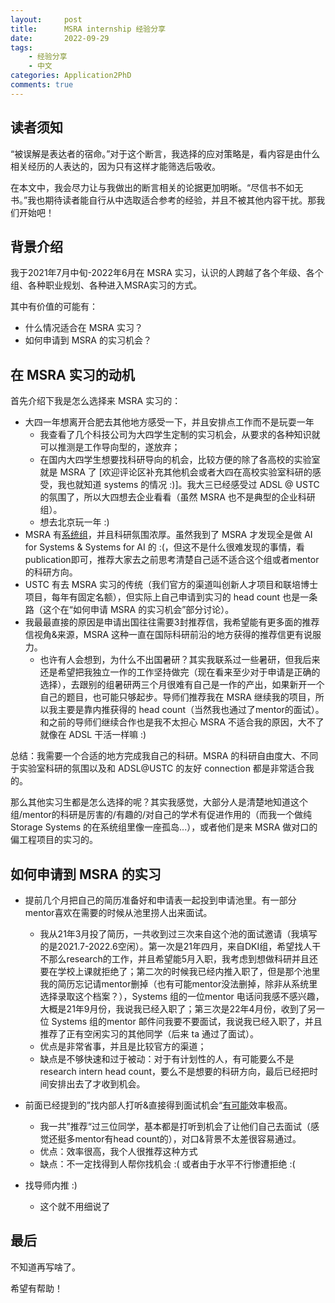 ```yaml
---
layout:     post
title:      MSRA internship 经验分享
date:       2022-09-29
tags:
    - 经验分享
    - 中文
categories: Application2PhD
comments: true
---
```


## 读者须知

“被误解是表达者的宿命。”对于这个断言，我选择的应对策略是，看内容是由什么相关经历的人表达的，因为只有这样才能筛选后吸收。

在本文中，我会尽力让与我做出的断言相关的论据更加明晰。“尽信书不如无书。”我也期待读者能自行从中选取适合参考的经验，并且不被其他内容干扰。那我们开始吧！

## 背景介绍

我于2021年7月中旬-2022年6月在 MSRA 实习，认识的人跨越了各个年级、各个组、各种职业规划、各种进入MSRA实习的方式。

其中有价值的可能有：

- 什么情况适合在 MSRA 实习？
- 如何申请到 MSRA 的实习机会？

## 在 MSRA 实习的动机

首先介绍下我是怎么选择来 MSRA 实习的：

- 大四一年想离开合肥去其他地方感受一下，并且安排点工作而不是玩耍一年
  - 我查看了几个科技公司为大四学生定制的实习机会，从要求的各种知识就可以推测是工作导向型的，遂放弃；
  - 在国内大四学生想要找科研导向的机会，比较方便的除了各高校的实验室就是 MSRA 了 [欢迎评论区补充其他机会或者大四在高校实验室科研的感受，我也就知道 systems 的情况 :)]。我大三已经感受过 ADSL @ USTC 的氛围了，所以大四想去企业看看（虽然 MSRA 也不是典型的企业科研组）。
  - 想去北京玩一年 :)
- MSRA 有[系统组](https://www.microsoft.com/en-us/research/group/systems-and-networking-research-group-asia/)，并且科研氛围浓厚。虽然我到了 MSRA 才发现全是做 AI for Systems & Systems for AI 的 :(，但这不是什么很难发现的事情，看publication即可，推荐大家去之前思考清楚自己适不适合这个组或者mentor 的科研方向。
- USTC 有去 MSRA 实习的传统（我们官方的渠道叫创新人才项目和联培博士项目，每年有固定名额），但实际上自己申请到实习的 head count 也是一条路（这个在“如何申请 MSRA 的实习机会”部分讨论）。
- 我最最直接的原因是申请出国往往需要3封推荐信，我希望能有更多面的推荐信视角&来源，MSRA 这种一直在国际科研前沿的地方获得的推荐信更有说服力。
  - 也许有人会想到，为什么不出国暑研？其实我联系过一些暑研，但我后来还是希望把我独立一作的工作坚持做完（现在看来至少对于申请是正确的选择），去跟别的组暑研两三个月很难有自己是一作的产出，如果新开一个自己的题目，也可能只够起步。导师们推荐我在 MSRA 继续我的项目，所以我主要是靠内推获得的 head count（当然我也通过了mentor的面试）。和之前的导师们继续合作也是我不太担心 MSRA 不适合我的原因，大不了就像在 ADSL 干活一样嘛 :)

总结：我需要一个合适的地方完成我自己的科研。MSRA 的科研自由度大、不同于实验室科研的氛围以及和 ADSL@USTC 的友好 connection 都是非常适合我的。



那么其他实习生都是怎么选择的呢？其实我感觉，大部分人是清楚地知道这个组/mentor的科研是厉害的/有趣的/对自己的学术有促进作用的（而我一个做纯 Storage Systems 的在系统组里像一座孤岛...），或者他们是来 MSRA 做对口的偏工程项目的实习的。

## 如何申请到 MSRA 的实习

- 提前几个月把自己的简历准备好和申请表一起投到申请池里。有一部分mentor喜欢在需要的时候从池里捞人出来面试。
  - 我从21年3月投了简历，一共收到过三次来自这个池的面试邀请（我填写的是2021.7-2022.6空闲）。第一次是21年四月，来自DKI组，希望找人干不那么research的工作，并且希望能5月入职，我考虑到想做科研并且还要在学校上课就拒绝了；第二次的时候我已经内推入职了，但是那个池里我的简历忘记请mentor删掉（也有可能mentor没法删掉，除非从系统里选择录取这个档案？），Systems 组的一位mentor 电话问我感不感兴趣，大概是21年9月份，我说我已经入职了；第三次是22年4月份，收到了另一位 Systems 组的mentor 邮件问我要不要面试，我说我已经入职了，并且推荐了正有空闲实习的其他同学（后来 ta 通过了面试）。
  - 优点是非常省事，并且是比较官方的渠道；
  - 缺点是不够快速和过于被动：对于有计划性的人，有可能要么不是research intern head count，要么不是想要的科研方向，最后已经把时间安排出去了才收到机会。
- 前面已经提到的”找内部人打听&直接得到面试机会“<u>有可能</u>效率极高。
  - 我一共”推荐“过三位同学，基本都是打听到机会了让他们自己去面试（感觉还挺多mentor有head count的），对口&背景不太差很容易通过。
  - 优点：效率很高，我个人很推荐这种方式
  - 缺点：不一定找得到人帮你找机会 :( 或者由于水平不行惨遭拒绝 :(

- 找导师内推 :)
  - 这个就不用细说了

## 最后

不知道再写啥了。

希望有帮助！